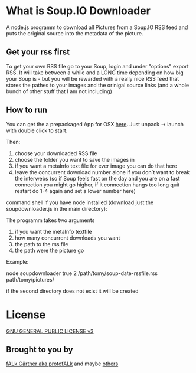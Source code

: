 # What is Soup.IO Downloader

A node.js programm to download all Pictures from a Soup.IO RSS feed and puts the original source into the metadata of the picture. 


## Get your rss first

To get your own RSS file go to your Soup, login and under "options" export RSS. It will take between a while and a LONG time depending on how big your Soup is - but you will be rewarded with a really nice RSS feed that stores the pathes to your images and the orinigal source links (and a whole bunch of other stuff that I am not including)

## How to run
You can get the a prepackaged App for OSX [here](https://github.com/protofALk/Soup.io-downloader/blob/master/soupiodownloaderPackage/SoupDownloader.app.zip).
Just unpack -> launch with double click to start. 

Then: 

1.  choose your downloaded RSS file
2.  choose the folder you want to save the images in
3.  if you want a metaInfo text file for ever image you can do that here
4.  leave the concurrent download number alone if you don´t want to break the interwebs 
	(so if Soup feels fast on the day and you are on a fast connection you might go higher, if it connection hangs too long quit restart do 1-4 again and set a lower number here)

command shell if you have node installed (download just the soupdownloader.js in the main directory): 

The programm takes two arguments 

1.  if you want the metaInfo textfile
2.  how many concurrent downloads you want 
1.  the path to the rss file 
2.  the path were the picture go


Example:

node soupdownloader true 2 /path/tomy/soup-date-rssfile.rss path/tomy/pictures/

if the second directory does not exist it will be created

# License
[GNU GENERAL PUBLIC LICENSE v3](http://www.gnu.org/licenses/gpl.html)

## Brought to you by
[fALk Gärtner aka protofALk](https://github.com/protofalk) and maybe [others](https://github.com/prototypen/protoo/graphs/contributors)